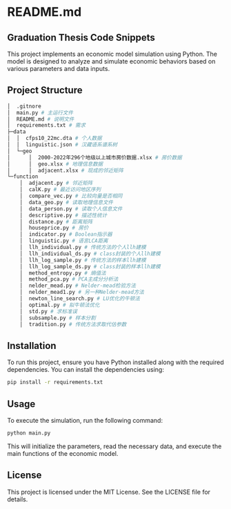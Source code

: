 # README.md

## Graduation Thesis Code Snippets

This project implements an economic model simulation using Python. The model is designed to analyze and simulate economic behaviors based on various parameters and data inputs.

## Project Structure

```bash
│  .gitnore
│  main.py # 主运行文件
│  README.md # 说明文件
│  requirements.txt # 需求
├─data
│  │  cfps10_22mc.dta # 个人数据
│  │  linguistic.json # 汉藏语系谱系树
│  └─geo
│      │  2000-2022年296个地级以上城市房价数据.xlsx # 房价数据
│      │  geo.xlsx # 地理信息数据
│      │  adjacent.xlsx # 现成的邻近矩阵
└─function
    │  adjacent.py # 邻近矩阵
    │  calK.py # 最近访问地区序列
    │  compare_vec.py # 比较向量是否相同
    │  data_geo.py # 读取地理信息文件
    │  data_person.py # 读取个人信息文件
    │  descriptive.py # 描述性统计
    │  distance.py # 距离矩阵
    │  houseprice.py # 房价
    │  indicator.py # Boolean指示器
    │  linguistic.py # 语言LCA距离
    │  llh_individual.py # 传统方法的个人llh建模
    │  llh_individual_ds.py # class封装的个人llh建模
    │  llh_log_sample.py # 传统方法的样本llh建模
    │  llh_log_sample_ds.py # class封装的样本llh建模
    │  method_entropy.py # 熵值法
    │  method_pca.py # PCA主成分分析法
    │  nelder_mead.py # Nelder-mead检验方法
    │  nelder_mead1.py # 另一种Nelder-mead方法
    │  newton_line_search.py # LU优化的牛顿法
    │  optimal.py # 拟牛顿法优化
    │  std.py # 求标准误
    │  subsample.py # 样本分割
    │  tradition.py # 传统方法求取代估参数
```

## Installation

To run this project, ensure you have Python installed along with the required dependencies. You can install the dependencies using:

```bash
pip install -r requirements.txt
```

## Usage

To execute the simulation, run the following command:

```bash
python main.py
```

This will initialize the parameters, read the necessary data, and execute the main functions of the economic model.

## License

This project is licensed under the MIT License. See the LICENSE file for details.
